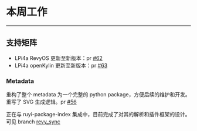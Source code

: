 # 本周工作

---

## 支持矩阵

- LPi4a RevyOS 更新至新版本：pr [#62](https://github.com/ruyisdk/support-matrix/pull/62)
- LPi4a openKylin 更新至新版本：pr [#63](https://github.com/ruyisdk/support-matrix/pull/63)

### Metadata

重构了整个 metadata 为一个完整的 python package，方便后续的维护和开发。重写了 SVG 生成逻辑。pr [#56](https://github.com/ruyisdk/support-matrix/pull/56)

正在与 ruyi-package-index 集成中，目前完成了对其的解析和插件框架的设计。可见 branch [revy_sync](https://github.com/wychlw/support-matrix/tree/revy_sync)